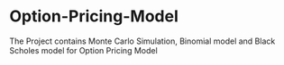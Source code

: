 # Option-Pricing-Model
The Project contains Monte Carlo Simulation, Binomial model and Black Scholes model for Option Pricing Model
